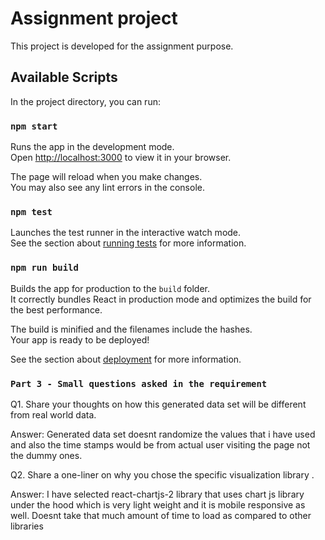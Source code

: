 # Assignment project

This project is developed for the assignment purpose.

## Available Scripts

In the project directory, you can run:

### `npm start`

Runs the app in the development mode.\
Open [http://localhost:3000](http://localhost:3000) to view it in your browser.

The page will reload when you make changes.\
You may also see any lint errors in the console.

### `npm test`

Launches the test runner in the interactive watch mode.\
See the section about [running tests](https://facebook.github.io/create-react-app/docs/running-tests) for more information.

### `npm run build`

Builds the app for production to the `build` folder.\
It correctly bundles React in production mode and optimizes the build for the best performance.

The build is minified and the filenames include the hashes.\
Your app is ready to be deployed!

See the section about [deployment](https://facebook.github.io/create-react-app/docs/deployment) for more information.



### `Part 3 - Small questions asked in the requirement`


Q1. Share your thoughts on how this generated data set will be different from real
world data.

Answer: Generated data set doesnt randomize the values that i have used and also the time stamps would be from actual user visiting the page not the dummy ones.


Q2. Share a one-liner on why you chose the specific visualization library .

Answer: I have selected react-chartjs-2 library that uses chart js library under the hood which is very light weight and it is mobile responsive as well. Doesnt take that much amount of time to load as compared to other libraries